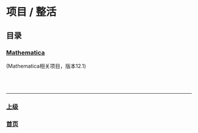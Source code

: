 # 项目 / 整活
## 目录


### [Mathematica](./Mathematica/index.md)
(Mathematica相关项目，版本12.1)  
<br><br><br>  



<hr>

### [上级](../)
### [首页](../../index.html)